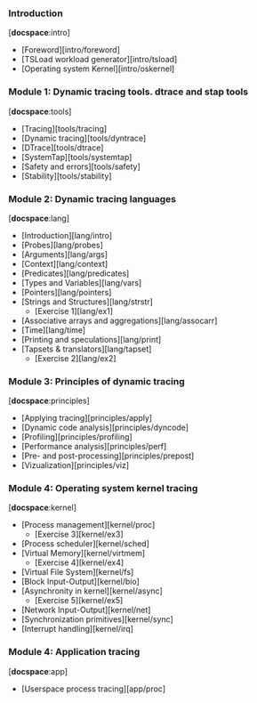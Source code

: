 ### Introduction
[__docspace__:intro]

 * [Foreword][intro/foreword]
 * [TSLoad workload generator][intro/tsload]
 * [Operating system Kernel][intro/oskernel]

### Module 1: Dynamic tracing tools. dtrace and stap tools
[__docspace__:tools]

 * [Tracing][tools/tracing]
 * [Dynamic tracing][tools/dyntrace]
 * [DTrace][tools/dtrace]
 * [SystemTap][tools/systemtap]
 * [Safety and errors][tools/safety]
 * [Stability][tools/stability]
 
### Module 2: Dynamic tracing languages
[__docspace__:lang]

 * [Introduction][lang/intro]
 * [Probes][lang/probes]
 * [Arguments][lang/args]
 * [Context][lang/context]
 * [Predicates][lang/predicates]
 * [Types and Variables][lang/vars]
 * [Pointers][lang/pointers]
 * [Strings and Structures][lang/strstr]
    * [Exercise 1][lang/ex1]
 * [Associative arrays and aggregations][lang/assocarr]
 * [Time][lang/time]
 * [Printing and speculations][lang/print]
 * [Tapsets & translators][lang/tapset]
    * [Exercise 2][lang/ex2]
     
### Module 3: Principles of dynamic tracing
[__docspace__:principles]

 * [Applying tracing][principles/apply]
 * [Dynamic code analysis][principles/dyncode]
 * [Profiling][principles/profiling]
 * [Performance analysis][principles/perf]
 * [Pre- and post-processing][principles/prepost]
 * [Vizualization][principles/viz]
 
### Module 4: Operating system kernel tracing
[__docspace__:kernel]

 * [Process management][kernel/proc]
    * [Exercise 3][kernel/ex3]
 * [Process scheduler][kernel/sched]
 * [Virtual Memory][kernel/virtmem]
    * [Exercise 4][kernel/ex4]
 * [Virtual File System][kernel/fs]
 * [Block Input-Output][kernel/bio]
 * [Asynchronity in kernel][kernel/async]
    * [Exercise 5][kernel/ex5]
 * [Network Input-Output][kernel/net]
 * [Synchronization primitives][kernel/sync]
 * [Interrupt handling][kernel/irq]

### Module 4: Application tracing
[__docspace__:app]
 
 * [Userspace process tracing][app/proc]

